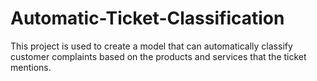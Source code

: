 # Automatic-Ticket-Classification
This project is used to create a model that can automatically classify customer complaints based on the products and services that the ticket mentions.
